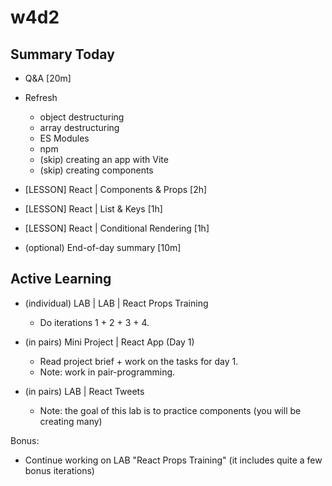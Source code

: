 
# w4d2



## Summary Today

- Q&A [20m]

- Refresh
  - object destructuring
  - array destructuring
  - ES Modules
  - npm
  - (skip) creating an app with Vite
  - (skip) creating components


- [LESSON] React | Components & Props [2h]

- [LESSON] React | List & Keys [1h]

- [LESSON] React | Conditional Rendering [1h]

- (optional) End-of-day summary [10m]


## Active Learning

<!-- July2024: workload is very reasonable (2 labs + mini-project) -->

- (individual) LAB | LAB | React Props Training
  - Do iterations 1 + 2 + 3 + 4.

- (in pairs) Mini Project | React App (Day 1)
  - Read project brief + work on the tasks for day 1.
  - Note: work in pair-programming.

- (in pairs) LAB | React Tweets
  - Note: the goal of this lab is to practice components (you will be creating many)


Bonus:
- Continue working on LAB "React Props Training" (it includes quite a few bonus iterations)


